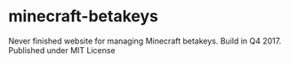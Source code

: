 # minecraft-betakeys
Never finished website for managing Minecraft betakeys.
Build in Q4 2017. Published under MIT License
